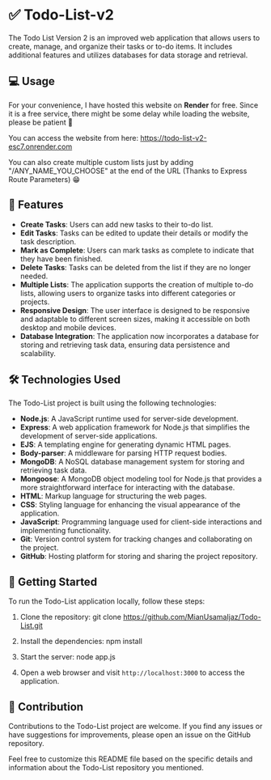 # ✅ Todo-List-v2

The Todo List Version 2 is an improved web application that allows users to create, manage, and organize their tasks or to-do items. It includes additional features and utilizes databases for data storage and retrieval.

## 💻 Usage

For your convenience, I have hosted this website on **Render** for free. Since it is a free service, there might be some delay while loading the website, please be patient 🙂

You can access the website from here: https://todo-list-v2-esc7.onrender.com

You can also create multiple custom lists just by adding "/ANY_NAME_YOU_CHOOSE" at the end of the URL (Thanks to Express Route Parameters) 😁

## 🌟 Features

- **Create Tasks**: Users can add new tasks to their to-do list.
- **Edit Tasks**: Tasks can be edited to update their details or modify the task description.
- **Mark as Complete**: Users can mark tasks as complete to indicate that they have been finished.
- **Delete Tasks**: Tasks can be deleted from the list if they are no longer needed.
- **Multiple Lists**: The application supports the creation of multiple to-do lists, allowing users to organize tasks into different categories or projects.
- **Responsive Design**: The user interface is designed to be responsive and adaptable to different screen sizes, making it accessible on both desktop and mobile devices.
- **Database Integration**: The application now incorporates a database for storing and retrieving task data, ensuring data persistence and scalability.

## 🛠️ Technologies Used

The Todo-List project is built using the following technologies:

- **Node.js**: A JavaScript runtime used for server-side development.
- **Express**: A web application framework for Node.js that simplifies the development of server-side applications.
- **EJS**: A templating engine for generating dynamic HTML pages.
- **Body-parser**: A middleware for parsing HTTP request bodies.
- **MongoDB**: A NoSQL database management system for storing and retrieving task data.
- **Mongoose**: A MongoDB object modeling tool for Node.js that provides a more straightforward interface for interacting with the database.
- **HTML**: Markup language for structuring the web pages.
- **CSS**: Styling language for enhancing the visual appearance of the application.
- **JavaScript**: Programming language used for client-side interactions and implementing functionality.
- **Git**: Version control system for tracking changes and collaborating on the project.
- **GitHub**: Hosting platform for storing and sharing the project repository.

## 🚀 Getting Started

To run the Todo-List application locally, follow these steps:

1. Clone the repository:
git clone https://github.com/MianUsamaIjaz/Todo-List.git

2. Install the dependencies:
npm install

3. Start the server:
node app.js

4. Open a web browser and visit `http://localhost:3000` to access the application.

## 🤝 Contribution

Contributions to the Todo-List project are welcome. If you find any issues or have suggestions for improvements, please open an issue on the GitHub repository.

Feel free to customize this README file based on the specific details and information about the Todo-List repository you mentioned.
